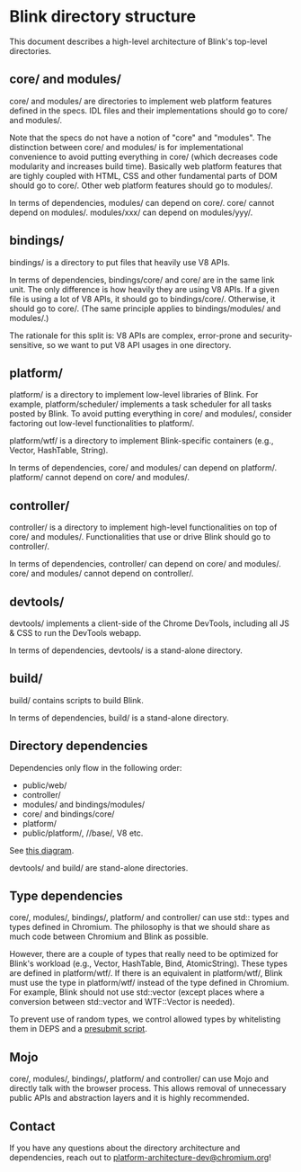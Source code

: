 # Blink directory structure

This document describes a high-level architecture of Blink's top-level directories.

## core/ and modules/

core/ and modules/ are directories to implement web platform features
defined in the specs. IDL files and their implementations should go to
core/ and modules/.

Note that the specs do not have a notion of "core" and "modules".
The distinction between core/ and modules/ is for implementational convenience
to avoid putting everything in core/ (which decreases code modularity and
increases build time). Basically web platform features that are tighly coupled with
HTML, CSS and other fundamental parts of DOM should go to core/.
Other web platform features should go to modules/.

In terms of dependencies, modules/ can depend on core/.
core/ cannot depend on modules/. modules/xxx/ can depend on modules/yyy/.

## bindings/

bindings/ is a directory to put files that heavily use V8 APIs.

In terms of dependencies, bindings/core/ and core/ are in the same link unit.
The only difference is how heavily they are using V8 APIs.
If a given file is using a lot of V8 APIs, it should go to bindings/core/.
Otherwise, it should go to core/.
(The same principle applies to bindings/modules/ and modules/.)

The rationale for this split is: V8 APIs are complex, error-prone and
security-sensitive, so we want to put V8 API usages in one directory.

## platform/

platform/ is a directory to implement low-level libraries of Blink.
For example, platform/scheduler/ implements a task scheduler for all tasks
posted by Blink. To avoid putting everything in core/ and modules/,
consider factoring out low-level functionalities to platform/.

platform/wtf/ is a directory to implement Blink-specific containers
(e.g., Vector, HashTable, String).

In terms of dependencies, core/ and modules/ can depend on platform/.
platform/ cannot depend on core/ and modules/.

## controller/

controller/ is a directory to implement high-level functionalities
on top of core/ and modules/. Functionalities that use or drive Blink
should go to controller/.

In terms of dependencies, controller/ can depend on core/ and modules/.
core/ and modules/ cannot depend on controller/.

## devtools/

devtools/ implements a client-side of the Chrome DevTools, including all JS &
CSS to run the DevTools webapp.

In terms of dependencies, devtools/ is a stand-alone directory.

## build/

build/ contains scripts to build Blink.

In terms of dependencies, build/ is a stand-alone directory.

## Directory dependencies

Dependencies only flow in the following order:

- public/web/
- controller/
- modules/ and bindings/modules/
- core/ and bindings/core/
- platform/
- public/platform/, //base/, V8 etc.

See [this diagram](https://docs.google.com/document/d/1yYei-V76q3Mb-5LeJfNUMitmj6cqfA5gZGcWXoPaPYQ/edit).

devtools/ and build/ are stand-alone directories.

## Type dependencies

core/, modules/, bindings/, platform/ and controller/ can use std:: types and
types defined in Chromium. The philosophy is that we should
share as much code between Chromium and Blink as possible.

However, there are a couple of types that really need to be optimized
for Blink's workload (e.g., Vector, HashTable, Bind, AtomicString).
These types are defined in platform/wtf/. If there is an equivalent in
platform/wtf/, Blink must use the type in platform/wtf/ instead of the type
defined in Chromium. For example, Blink should not use std::vector
(except places where a conversion between std::vector and WTF::Vector is needed).

To prevent use of random types, we control allowed types by whitelisting
them in DEPS and a [presubmit script](../tools/audit_non_blink_usage.py).

## Mojo

core/, modules/, bindings/, platform/ and controller/ can use Mojo and
directly talk with the browser process. This allows removal of unnecessary
public APIs and abstraction layers and it is highly recommended.

## Contact

If you have any questions about the directory architecture and dependencies,
reach out to platform-architecture-dev@chromium.org!

